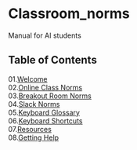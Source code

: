 # Classroom_norms
Manual for AI students

## Table of Contents

01.[Welcome](00-Flight-Manual/01-Welcome.md)<br>
02.[Online Class Norms](00-Flight-Manual/02-Online-Class-Norms.md)<br>
03.[Breakout Room Norms](00-Flight-Manual/03-Breakout-Room-Norms.md)<br>
04.[Slack Norms](00-Flight-Manual/04-Slack-Norms.md)<br>
05.[Keyboard Glossary](00-Flight-Manual/05-Keyboard-Glossary.md)<br>
06.[Keyboard Shortcuts](00-Flight-Manual/06-Keyboard-Shortcuts.md)<br>
07.[Resources](00-Flight-Manual/07-Resources.md)<br>
08.[Getting Help](00-Flight-Manual/08-Getting-Help.md)<br>
